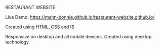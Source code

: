 RESTAURANT WEBSITE 

Live Demo: https://mahn-bonnie.github.io/restaurant-website.github.io/

Created using HTML, CSS and IS

Responsive on desktop and all mobile devices. Created using desktop technology.

